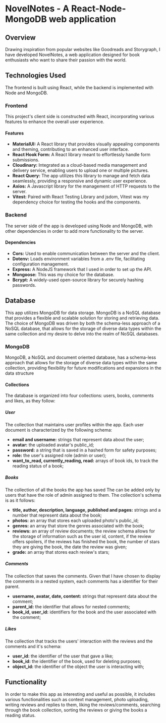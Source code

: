 # NovelNotes - A React-Node-MongoDB web application

## Overview

Drawing inspiration from popular websites like Goodreads and Storygraph, I have developed NovelNotes, a web application designed for book enthusiasts who want to share their passion with the world.

## Technologies Used

The frontend is built using React, while the backend is implemented with Node and MongoDB.

### Frontend
This project's client side is constructed with React, incorporating various features to enhance the overall user experience.
#### Features

* **MaterialUI:** A React library that provides visually appealing components and theming, contributing to an enhanced user interface.
* **React Hook Form:** A React library meant to effortlessly handle form submissions.
* **Cloudinary:** Integrated as a cloud-based media management and delivery service, enabling users to upload one or multiple pictures.
* **React Query:** The app utilizes this library to manage and fetch data seamlessly, providing a responsive and dynamic user experience.
* **Axios:** A Javascript library for the management of HTTP requests to the server.
* **Vitest:** Paired with React Testing Library and jsdom, Vitest was my dependency choice for testing the hooks and the components. 

### Backend
The server side of the app is developed using Node and MongoDB, with other dependencies in order to add more functionality to the server.

#### Dependencies

* **Cors:** Used to enable communication between the server and the client.
* **Dotenv:** Loads environment variables from a .env file, facilitating configuration management.
* **Express:** A NodeJS framework that I used in order to set up the API.
* **Mongoose:** This was my choice for the database. 
* **Bcrypt:**  A widely-used open-source library for securely hashing passwords.

## Database

This app utilizes MongoDB for data storage. MongoDB is a NoSQL database that provides a flexible and scalable solution for storing and retrieving data. The choice of MongoDB was driven by both the schema-less approach of a NoSQL database, that allows for the storage of diverse data types within the same collection and my desire to delve into the realm of NoSQL databases.

### MongoDB

MongoDB, a NoSQL and document oriented database, has a schema-less approach that allows for the storage of diverse data types within the same collection, providing flexibility for future modifications and expansions in the data structure

#### Collections
The database is organized into four collections: users, books, comments and likes, as they follow:

##### User
The collection that maintains user profiles within the app. Each user document is characterized by the following schema:
* **email and username:** strings that represent data about the user;
* **avatar:** the uploaded avatar's public_id;
* **password:** a string that is saved in a hashed form for safety purposes;
* **role:** the user's assigned role (admin or user);
* **want_to_read, currently_reading, read:** arrays of book ids, to track the reading status of a book;

##### Books
The collection of all the books the app has saved The can be added only by users that have the role of admin assigned to them. The collection's schema is as it follows:
* **title, author, description, language, published and pages:** strings and a number that represent data about the book;
* **photos:** an array that stores each uploaded photo's public_id;
* **genres:** an array that store the genres associated with the book;
* **reviews:** an array of review documents; the review schema allows for the storage of information such as the user id, content, if the review offers spoilers, if the reviews has finished the book, the number of stars they are giving the book, the date the review was given;
* **grade:** an array that stores each review's stars;

##### Comments
The collection that saves the comments. Given that I have chosen to display the comments in a nested system, each comments has a identifier for their parent.
* **username, avatar, date, content:** strings that represent data about the comment;
* **parent_id:** the identifier that allows for nested comments;
* **book_id, user_id:** identifiers for the book and the user associated with the comment;

##### Likes
The collection that tracks the users' interaction with the reviews and the comments and it's schema:

* **user_id:** the identifier of the user that gave a like;
* **book_id:** the identifier of the book, used for deleting purposes;
* **object_id:** the identifier of the object the user is interacting with; 

## Functionality

In order to make this app as interesting and useful as possible, it includes various functionalities such as context management, photo uploading, writing reviews and replies to them, liking the reviews/comments, searching through the book collection, sorting the reviews or giving the books a reading status.

